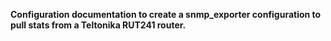 **Configuration documentation to create a snmp_exporter configuration to pull stats from a Teltonika RUT241 router.**


